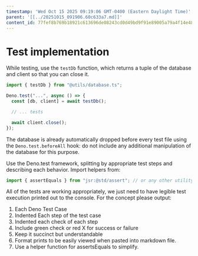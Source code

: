 ```yaml
---
timestamp: 'Wed Oct 15 2025 09:19:06 GMT-0400 (Eastern Daylight Time)'
parent: '[[../20251015_091906.60c633a7.md]]'
content_id: 77fef8b769b18921c613696de08243cd0d49bd9f91e89005a79a4f14e48b2110
---
```


# Test implementation

While testing, use the `testDb` function, which returns a tuple of the database and client so that you can close it.

```typescript
import { testDb } from "@utils/database.ts";

Deno.test("...", async () => {
  const [db, client] = await testDb();

  // ... tests

  await client.close();
});
```

The database is already automatically dropped before every test file using the `Deno.test.beforeAll` hook: do not include any additional manipulation of the database for this purpose.

Use the Deno.test framework, splitting by appropriate test steps and describing each behavior. Import helpers from:

```typescript
import { assertEquals } from "jsr:@std/assert"; // or any other utility from the library
```

All of the tests are working appropriately, we just need to have legible test execution printed out to the console. For the concept please output:

1. Each Deno Test Case
2. Indented Each step of the test case
3. Indented each check of each step
4. Include green check or red X for success or failure
5. Keep it succinct but understandable
6. Format prints to be easily viewed when pasted into markdown file.
7. Use a helper function for assertsEquals to simplify.
